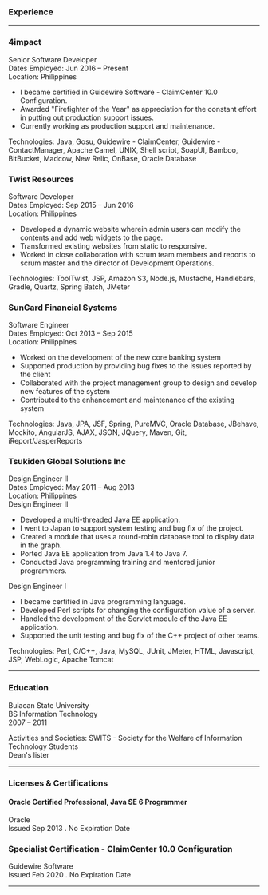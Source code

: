 ### Experience
---

### 4impact
Senior Software Developer<br>
Dates Employed: Jun 2016 – Present<br>
Location: Philippines<br>
- I became certified in Guidewire Software - ClaimCenter 10.0 Configuration.
- Awarded "Firefighter of the Year" as appreciation for the constant effort in putting out production support issues.
- Currently working as production support and maintenance.

Technologies: Java, Gosu, Guidewire - ClaimCenter, Guidewire - ContactManager, Apache Camel, UNIX, Shell script, SoapUI, Bamboo, BitBucket, Madcow, New Relic, OnBase, Oracle Database


### Twist Resources
Software Developer<br>
Dates Employed: Sep 2015 – Jun 2016<br>
Location: Philippines<br>
- Developed a dynamic website wherein admin users can modify the contents and add web widgets to the page.
- Transformed existing websites from static to responsive.
- Worked in close collaboration with scrum team members and reports to scrum master and the director of Development Operations.

Technologies: ToolTwist, JSP, Amazon S3, Node.js, Mustache, Handlebars, Gradle, Quartz, Spring Batch, JMeter

### SunGard Financial Systems
Software Engineer<br>
Dates Employed: Oct 2013 – Sep 2015<br>
Location: Philippines<br>
- Worked on the development of the new core banking system
- Supported production by providing bug fixes to the issues reported by the client
- Collaborated with the project management group to design and develop new features of the system
- Contributed to the enhancement and maintenance of the existing system

Technologies: Java, JPA, JSF, Spring, PureMVC, Oracle Database, JBehave, Mockito, AngularJS, AJAX, JSON, JQuery, Maven, Git, iReport/JasperReports

### Tsukiden Global Solutions Inc
Design Engineer II<br>
Dates Employed: May 2011 – Aug 2013<br>
Location: Philippines<br>
Design Engineer II<br>
- Developed a multi-threaded Java EE application.
- I went to Japan to support system testing and bug fix of the project.
- Created a module that uses a round-robin database tool to display data in the graph.
- Ported Java EE application from Java 1.4 to Java 7.
- Conducted Java programming training and mentored junior programmers.

Design Engineer I<br>
- I became certified in Java programming language.
- Developed Perl scripts for changing the configuration value of a server.
- Handled the development of the Servlet module of the Java EE application.
- Supported the unit testing and bug fix of the C++ project of other teams.

Technologies: Perl, C/C++, Java, MySQL, JUnit, JMeter, HTML, Javascript, JSP, WebLogic, Apache Tomcat

---

### Education

Bulacan State University<br>
BS Information Technology<br>
2007 – 2011<br>

Activities and Societies: SWITS - Society for the Welfare of Information Technology Students<br>
Dean's lister

---

### Licenses & Certifications

#### Oracle Certified Professional, Java SE 6 Programmer
Oracle<br>
Issued Sep 2013 . No Expiration Date

### Specialist Certification - ClaimCenter 10.0 Configuration
Guidewire Software<br>
Issued Feb 2020 . No Expiration Date

---
